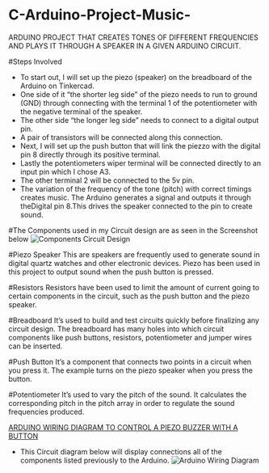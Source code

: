 # C-Arduino-Project-Music-
ARDUINO PROJECT THAT CREATES TONES OF DIFFERENT FREQUENCIES AND PLAYS IT THROUGH A SPEAKER IN A GIVEN ARDUINO CIRCUIT.

#Steps Involved
* To start out, I will set up the piezo (speaker) on the breadboard of the Arduino on Tinkercad.
* One side of it “the shorter leg side” of the piezo needs to run to ground (GND) through connecting with the terminal 1 of the potentiometer with the negative terminal of the speaker.
* The other side “the longer leg side” needs to connect to a digital output pin.
* A pair of transistors will be connected along this connection.
* Next, I will set up the push button that will link the piezzo with the digital pin 8 directly through its positive terminal.
* Lastly the potentiometers wiper terminal will be connected directly to an input pin which I chose A3.
* The other terminal 2 will be connected to the 5v pin.
* The variation of the frequency of the tone (pitch) with correct timings creates music. The Arduino generates a signal and outputs it through theDigital pin 8.This drives the speaker connected to the pin to create sound.

#The Components used in my Circuit design are as seen in the Screenshot below
![Components Circuit Design](https://user-images.githubusercontent.com/70195777/174504143-180fb606-8fda-46ac-9095-e8a529592ebe.png)

#Piezo Speaker
This are speakers are frequently used to generate sound in digital
quartz watches and other electronic devices. Piezo has been used
in this project to output sound when the push button is pressed.

#Resistors
Resistors have been used to limit the amount of current going to
certain components in the circuit, such as the push button and
the piezo speaker.

#Breadboard
It’s used to build and test circuits quickly before finalizing any
circuit design. The breadboard has many holes into which circuit
components like push buttons, resistors, potentiometer and
jumper wires can be inserted.

#Push Button
It’s a component that connects two points in a circuit when you
press it. The example turns on the piezo speaker when you press
the button.

#Potentiometer
It’s used to vary the pitch of the sound. It calculates the
corresponding pitch in the pitch array in order to regulate the
sound frequencies produced.

<u> ARDUINO WIRING DIAGRAM TO CONTROL A PIEZO BUZZER WITH A BUTTON </U>
* This Circuit diagram below will display connections all of the components listed previously to the Arduino.
![Arduino Wiring Diagram](https://user-images.githubusercontent.com/70195777/174504339-5de87f1e-9a79-4d79-91f4-a460d8a65693.png)
